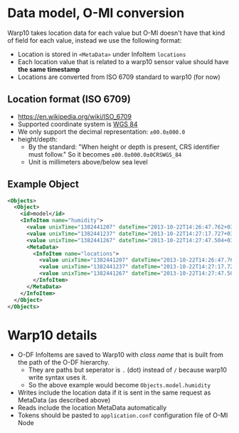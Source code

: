
Data model, O-MI conversion
===========================

Warp10 takes location data for each value but O-MI doesn't have that kind of field for each value, instead we use the following format:

* Location is stored in `<MetaData>` under InfoItem `locations`
* Each location value that is related to a warp10 sensor value should have __the same timestamp__
* Locations are converted from ISO 6709 standard to warp10 (for now)

Location format (ISO 6709)
--------------------------

* https://en.wikipedia.org/wiki/ISO_6709
* Supported coordinate system is [WGS 84](https://en.wikipedia.org/wiki/World_Geodetic_System#WGS84)
* We only support the decimal representation: `±00.0±000.0`
* height/depth:
  - By the standard: "When height or depth is present, CRS identifier must follow." So it becomes `±00.0±000.0±0CRSWGS_84`
  - Unit is millimeters above/below sea level

Example Object
---------------

```xml
<Objects>
  <Object>
    <id>model</id>
    <InfoItem name="humidity">
      <value unixTime="1382441207" dateTime="2013-10-22T14:26:47.762+03:00" type="xs:double">79.16</value>
      <value unixTime="1382441237" dateTime="2013-10-22T14:27:17.727+03:00" type="xs:double">75.87</value>
      <value unixTime="1382441267" dateTime="2013-10-22T14:27:47.504+03:00" type="xs:double">73.55</value>
      <MetaData>
        <InfoItem name="locations">
          <value unixTime="1382441207" dateTime="2013-10-22T14:26:47.762+03:00" type="ISO 6709">+51.50198796764016+000.005952995270490646+12345CRSWGS_84/</value>
          <value unixTime="1382441237" dateTime="2013-10-22T14:27:17.727+03:00" type="ISO 6709">+51.50198796764016+000.005952995270490646+42313CRSWGS_84/</value>
          <value unixTime="1382441267" dateTime="2013-10-22T14:27:47.504+03:00" type="ISO 6709">+51.50198796764016+000.005952995270490646+12423CRSWGS_84/</value>
        </InfoItem>
      </MetaData>
    </InfoItem>
  </Object>
</Objects>
```

Warp10 details
==============

* O-DF InfoItems are saved to Warp10 with *class name* that is built from the path of the O-DF hierarchy.
  - They are paths but seperator is `.` (dot) instead of `/` because warp10 write syntax uses it.
  - So the above example would become `Objects.model.humidity`
* Writes include the location data if it is sent in the same request as MetaData (as described above)
* Reads include the location MetaData automatically
* Tokens should be pasted to `application.conf` configuration file of O-MI Node

